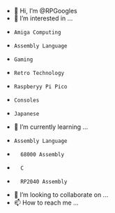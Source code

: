 - 👋 Hi, I’m @RPGoogles
- 👀 I’m interested in ...
-     Amiga Computing
-     Assembly Language
-     Gaming
-     Retro Technology
-     Raspberyy Pi Pico
-     Consoles
-     Japanese
- 🌱 I’m currently learning ...
-     Assembly Language
-       68000 Assembly
-       C
-       RP2040 Assembly
- 💞️ I’m looking to collaborate on ...
- 📫 How to reach me ...

<!---
RPGoogles/RPGoogles is a ✨ special ✨ repository because its `README.md` (this file) appears on your GitHub profile.
You can click the Preview link to take a look at your changes.
--->
